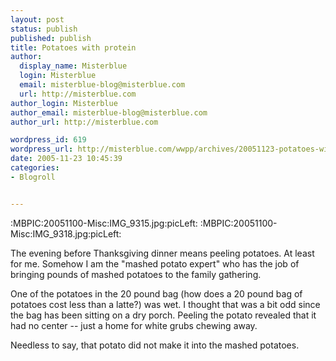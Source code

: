 ```yaml
---
layout: post
status: publish
published: publish
title: Potatoes with protein
author:
  display_name: Misterblue
  login: Misterblue
  email: misterblue-blog@misterblue.com
  url: http://misterblue.com
author_login: Misterblue
author_email: misterblue-blog@misterblue.com
author_url: http://misterblue.com

wordpress_id: 619
wordpress_url: http://misterblue.com/wwpp/archives/20051123-potatoes-with-protein
date: 2005-11-23 10:45:39
categories:
- Blogroll


---
```

:MBPIC:20051100-Misc:IMG_9315.jpg:picLeft:
:MBPIC:20051100-Misc:IMG_9318.jpg:picLeft:
<p>
The evening before Thanksgiving dinner means peeling potatoes.
At least for me.
Somehow I am the "mashed potato expert" who has the job of bringing
pounds of mashed potatoes to the family gathering.
</p>
<p>
One of the potatoes in the 20 pound bag (how does a 20 pound bag
of potatoes cost less than a latte?) was wet.
I thought that was a bit odd since the bag has been sitting on a dry
porch.
Peeling the potato revealed that it had no center -- just a home for
white grubs chewing away.
</p>
<p>
Needless to say, that potato did not make it into the mashed potatoes.
</p>
